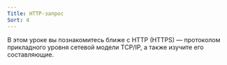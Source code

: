 ```yaml
---
Title: HTTP-запрос
Sort: 4
---
```


В этом уроке вы познакомитесь ближе с HTTP (HTTPS) — протоколом прикладного уровня сетевой модели TCP/IP, а также изучите его составляющие.